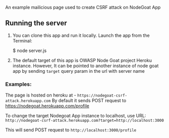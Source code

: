 An example mailicious page used to create CSRF attack on NodeGoat App

## Running the server


1)  You can clone this app and run it locally. Launch the app from the Terminal:

    $ node server.js

2) The default target of this app is OWASP Node Goat project Heroku instance. However,
It can be pointed to another instance of node goat app by sending `target` query param in the url with server name

### Examples:

The page is hosted on heroku at -
`https://nodegoat-csrf-attack.herokuapp.com`
By default it sends POST request to https://nodegoat.herokuapp.com/profile

To change the target Nodegoat App instance to localhost, use URL:
`http://nodegoat-csrf-attack.herokuapp.com?target=http://localhost:3000`

This will send POST request to `http://localhost:3000/profile`